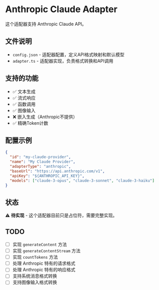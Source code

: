# Anthropic Claude Adapter

这个适配器支持 Anthropic Claude API。

## 文件说明

- `config.json` - 适配器配置，定义API格式映射和默认模型
- `adapter.ts` - 适配器实现，负责格式转换和API调用

## 支持的功能

- ✅ 文本生成
- ✅ 流式响应
- ✅ 函数调用
- ✅ 图像输入
- ❌ 嵌入生成（Anthropic不提供）
- ✅ 精确Token计数

## 配置示例

```json
{
  "id": "my-claude-provider",
  "name": "My Claude Provider",
  "adapterType": "anthropic",
  "baseUrl": "https://api.anthropic.com/v1",
  "apiKey": "${ANTHROPIC_API_KEY}",
  "models": ["claude-3-opus", "claude-3-sonnet", "claude-3-haiku"]
}
```

## 状态

⚠️ **待实现** - 这个适配器目前只是占位符，需要完整实现。

## TODO

- [ ] 实现 `generateContent` 方法
- [ ] 实现 `generateContentStream` 方法  
- [ ] 实现 `countTokens` 方法
- [ ] 处理 Anthropic 特有的请求格式
- [ ] 处理 Anthropic 特有的响应格式
- [ ] 支持系统消息格式转换
- [ ] 支持图像输入格式转换